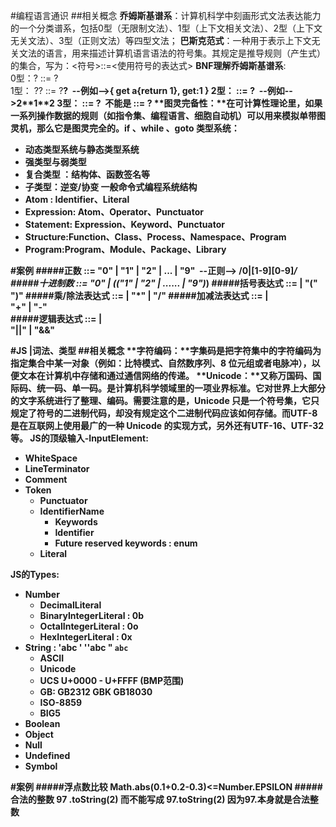 #编程语言通识
##相关概念
**乔姆斯基谱系**：计算机科学中刻画形式文法表达能力的一个分类谱系，包括0型（无限制文法）、1型（上下文相关文法）、2型（上下文无关文法）、3型（正则文法）等四型文法； 
**巴斯克范式**：一种用于表示上下文无关文法的语言，用来描述计算机语言语法的符号集。其规定是推导规则（产生式）的集合，写为：<符号>::=<使用符号的表达式>
**BNF理解乔姆斯基谱系**:  
0型：? ::= ?   
1型： ?<A>? ::= ?<B>?&nbsp;&nbsp;--例如-->{ get a{return 1}, get:1 }
2型：<A> ::= ?&nbsp;&nbsp;--例如-->2\*\*1\*\*2
3型：<A> ::= <A>?&nbsp;&nbsp;不能是  <A> ::= ?<A>
**图灵完备性：**在可计算性理论里，如果一系列操作数据的规则（如指令集、编程语言、细胞自动机）可以用来模拟单带图灵机，那么它是图灵完全的。if 、while 、goto
**类型系统：**
- 动态类型系统与静态类型系统
- 强类型与弱类型
- 复合类型 ：结构体、函数签名等
- 子类型：逆变/协变 
**一般命令式编程系统结构**
- Atom : Identifier、Literal
- Expression: Atom、Operator、Punctuator
- Statement: Expression、Keyword、Punctuator
- Structure:Function、Class、Process、Namespace、Program
- Program:Program、Module、Package、Library



#案例
#####正数
<Number> ::= "0" | "1" | "2" | ... | "9"&nbsp;&nbsp;--正则-->  /0|[1-9][0-9]*/
#####十进制数
<DecimalNumber> ::= "0" | (("1" | "2" | ...... | "9")<Number>*)
#####括号表达式
<PrimaryExpression> ::= <DecimalNumber> | 
  "(" <LogicalExpression> ")"
#####乘/除法表达式
<MultiplicativeExpression> ::= <PrimaryExpression> | 
  <MultiplicativeExpression> "*" <PrimaryExpression> |
  <MultiplicativeExpression> "/" <PrimaryExpression> 
#####加减法表达式
<AdditiveExpression> ::= <MultiplicativeExpression> |  
  <AdditiveExpression> "+" <MultiplicativeExpression> |
  <AdditiveExpression> "-" <MultiplicativeExpression>  
#####逻辑表达式
<LogicalExpression> ::= <AdditiveExpression> |  
  <LogicalExpression> "||" <AdditiveExpression> |
  <LogicalExpression> "&&" <AdditiveExpression>  

#JS |词法、类型
##相关概念
**字符编码：**字集码是把字符集中的字符编码为指定集合中某一对象（例如：比特模式、自然数序列、8 位元组或者电脉冲），以便文本在计算机中存储和通过通信网络的传递。
**Unicode：**又称万国码、国际码、统一码、单一码。是计算机科学领域里的一项业界标准。它对世界上大部分的文字系统进行了整理、编码。需要注意的是，Unicode 只是一个符号集，它只规定了符号的二进制代码，却没有规定这个二进制代码应该如何存储。而UTF-8 是在互联网上使用最广的一种 Unicode 的实现方式，另外还有UTF-16、UTF-32等。
**JS的顶级输入-InputElement:**
- WhiteSpace
- LineTerminator
- Comment
- Token
  - Punctuator
  - IdentifierName
    - Keywords
    - Identifier
    - Future reserved keywords : enum
  - Literal

**JS的Types:**
- Number
  - DecimalLiteral 
  - BinaryIntegerLiteral : 0b
  - OctalIntegerLiteral : 0o
  - HexIntegerLiteral : 0x
- String : 'abc ' ''abc " `abc`
  - ASCII
  - Unicode 
  - UCS U+0000 - U+FFFF (BMP范围)
  - GB: GB2312 GBK GB18030
  - ISO-8859
  - BIG5
- Boolean
- Object
- Null
- Undefined
- Symbol

#案例
#####浮点数比较
Math.abs(0.1+0.2-0.3)<=Number.EPSILON
#####合法的整数
97 .toString(2) 而不能写成 97.toString(2) 因为97.本身就是合法整数